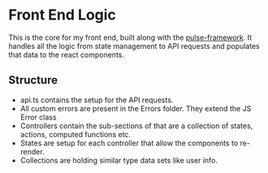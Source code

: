 # Front End Logic

This is the core for my front end, built along with the [pulse-framework](https://github.com/pulse-framework/pulse). It handles all the logic from state management to API requests and populates that data to the react components.

## Structure
- api.ts contains the setup for the API requests.
- All custom errors are present in the Errors folder. They extend the JS Error class
- Controllers contain the sub-sections of that are a collection of states, actions, computed functions etc.
- States are setup for each controller that allow the components to re-render.
- Collections are holding similar type data sets like user info.
